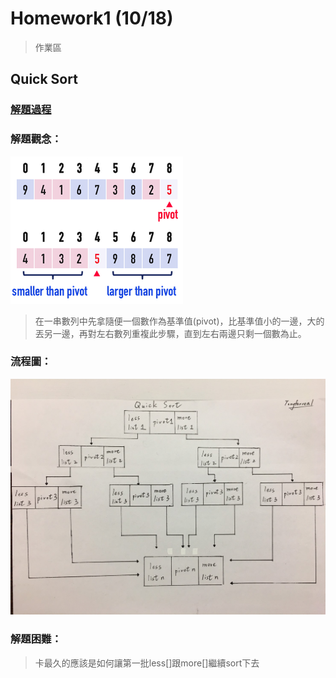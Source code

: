 # Homework1 (10/18)
> 作業區

## Quick Sort 
### [解題過程](https://nbviewer.jupyter.org/github/tonyforreal/Tony-learning-note/blob/master/Homework1/quicksort.ipynb)
### 解題觀念：
![](/Homework1/image/quick.png)
> 在一串數列中先拿隨便一個數作為基準值(pivot)，比基準值小的一邊，大的丟另一邊，再對左右數列重複此步驟，直到左右兩邊只剩一個數為止。
### 流程圖：
![](/Homework1/image/quicksort%20flowchart.jpg)
### 解題困難：
> 卡最久的應該是如何讓第一批less[]跟more[]繼續sort下去
